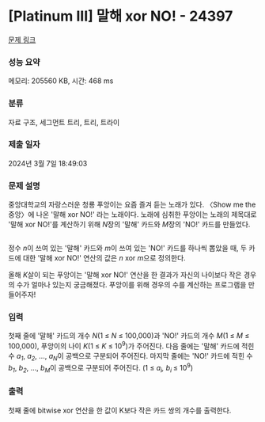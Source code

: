 # [Platinum III] 말해 xor NO! - 24397 

[문제 링크](https://www.acmicpc.net/problem/24397) 

### 성능 요약

메모리: 205560 KB, 시간: 468 ms

### 분류

자료 구조, 세그먼트 트리, 트리, 트라이

### 제출 일자

2024년 3월 7일 18:49:03

### 문제 설명

<p>중앙대학교의 자랑스러운 청룡 푸앙이는 요즘 즐겨 듣는 노래가 있다. 〈Show me the 중앙〉에 나온 '말해 xor NO!' 라는 노래이다. 노래에 심취한 푸앙이는 노래의 제목대로 '말해 xor NO!'를 계산하기 위해 <em>N</em>장의 '말해' 카드와 <em>M</em>장의 'NO!' 카드를 만들었다.</p>

<p style="text-align: center;"><img alt="" src="https://upload.acmicpc.net/fda9939c-99d3-48a2-a92e-70e04aa9f1cd/-/preview/"></p>

<p>정수 <em>n</em>이 쓰여 있는 '말해' 카드와 <em>m</em>이 쓰여 있는 'NO!' 카드를 하나씩 뽑았을 때, 두 카드에 대한 '말해 xor NO!' 연산의 값은 <em>n</em> xor <em>m</em>으로 정의한다.</p>

<p>올해 <em>K</em>살이 되는 푸앙이는 '말해 xor NO!' 연산을 한 결과가 자신의 나이보다 작은 경우의 수가 얼마나 있는지 궁금해졌다. 푸앙이를 위해 경우의 수를 계산하는 프로그램을 만들어주자!</p>

### 입력 

 <p>첫째 줄에 '말해' 카드의 개수 <em>N</em>(1 ≤ <em>N</em> ≤ 100,000)과 'NO!' 카드의 개수 <em>M</em>(1 ≤ <em>M</em> ≤ 100,000), 푸앙이의 나이 <em>K</em>(​1 ≤<em> K </em>≤ 10<sup>9</sup>)가 주어진다. 다음 줄에는 '말해' 카드에 적힌 수<em> a<sub>1</sub></em>, <em>a<sub>2</sub></em>, ..., <em>a<sub>N</sub></em>이 공백으로 구분되어 주어진다. 마지막 줄에는 'NO!' 카드에 적힌 수<em> b<sub>1</sub></em>, <em>b<sub>2</sub></em>, ..., <em>b<sub>M</sub></em>이 공백으로 구분되어 주어진다.<em> </em>(1 ≤<em> a<sub>i</sub>, b<sub>i </sub></em>≤ 10<sup>9</sup>)</p>

### 출력 

 <p>첫째 줄에 bitwise xor 연산을 한 값이 K보다 작은 카드 쌍의 개수를 출력한다.</p>

